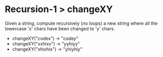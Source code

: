 # Recursion-1 > changeXY

Given a string, compute recursively (no loops) a new string where all the lowercase 'x' chars have been changed to 'y' chars.

- changeXY("codex") → "codey"
- changeXY("xxhixx") → "yyhiyy"
- changeXY("xhixhix") → "yhiyhiy"